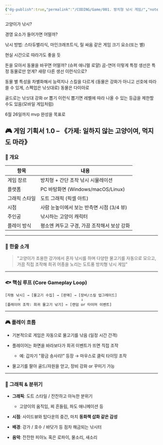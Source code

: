```yaml
---
{"dg-publish":true,"permalink":"/CODING/Game/001. 방치형 낚시 게임/","noteIcon":"2"}
---
```


고양이가 낚시?

경영 요소가 들어가면 어떨까?

낚시 방법: 스타듀밸리식, 마인크래프트식, 릴 싸움 같은 게임
크기 요소(또는 별)

현실 시간으로 따라가도 좋을 듯

돈을 모아서 동물을 바꾸면 어떨까?
(슈퍼 애니멀 로얄)
곰-연어 이렇게 특정 생선은 특정 동물로만 얻게?
새랑 다른 생선 이런식으로?

동물 별 특성을 차별화해서 능력치나 스킬을 다르게
(동물은 강화가 아니고 선호에 따라 쓸 수 있게, 스펙업은 낚싯대로)
동물은 다이아로

골드로는 낚싯대 강화 or 뽑기 이런식
뽑기면 레벨에 따라 나올 수 있는 등급을 제한할 수도 있음(모바일 게임처럼)

6월 26일까지 mvp 완성을 목표로
## 🎮 게임 기획서 1.0 – 《가제: 일하지 않는 고양이여, 먹지도 마라》
### 📌 개요

|항목|내용|
|---|---|
|게임 장르|방치형 + 간단 조작 낚시 시뮬레이션|
|플랫폼|PC 바탕화면 (Windows/macOS/Linux)|
|그래픽 스타일|도트 그래픽 (픽셀 아트)|
|시점|사람 눈높이에서 보는 반측면 시점 (3/4 뷰)|
|주인공|낚시하는 고양이 캐릭터|
|플레이 방식|평소엔 켜두고 구경, 가끔 조작해서 보상 강화|

---
### 🧵 한줄 소개

> "고양이가 조용한 강가에서 혼자 낚시를 하며 다양한 물고기를 자동으로 모으고, 가끔 직접 조작해 희귀 어종을 노리는 도트풍 방치형 낚시 게임"

---
### 🐟 핵심 루프 (Core Gameplay Loop)

```
[자동 낚시] → [물고기 수집] → [판매] → [장비/스킬 업그레이드]  
      ↑                            ↓  
[플레이어 조작: 희귀 물고기 낚기] ← [랜덤 or 타이머 이벤트]
```

---
### 🎮 플레이 흐름

- 기본적으로 게임은 자동으로 물고기를 낚음 (일정 시간 간격)
    
- 플레이어는 화면을 바라보다가 희귀 이벤트가 뜨면 직접 조작
    - 예: 갑자기 "황금 송사리!" 등장 → 마우스로 클릭 타이밍 조작
        
- 물고기를 팔아 골드/자원을 얻고, 장비 강화 or 꾸미기 가능

---
### 🎨 그래픽 & 분위기

- **그래픽**: 도트 스타일 / 잔잔하고 아늑한 분위기
    - 고양이의 움직임, 찌 흔들림, 파도 애니메이션 등
        
- **시점**: 사이드뷰와 탑다운의 중간, 마치 **동화책 삽화 같은 감성**
    
- **배경**: 강가 / 호수 / 바닷가 등 점차 해금되는 낚시터
    
- **음악**: 잔잔한 피아노 혹은 로파이, 물소리, 새소리


